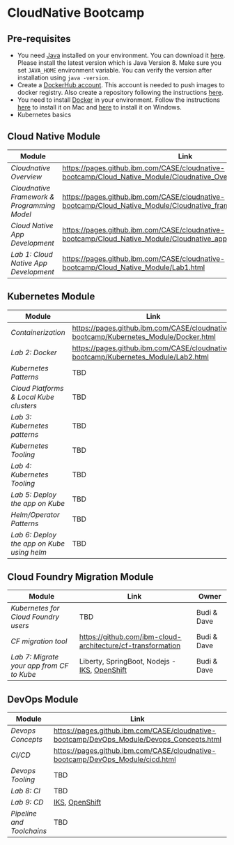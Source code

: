 # CloudNative Bootcamp

## Pre-requisites 

- You need [Java](https://www.java.com/en/) installed on your environment. You can download it [here](https://www.java.com/download/). Please install the latest version which is Java Version 8. Make sure you set `JAVA_HOME` environment variable. You can verify the version after installation using `java -version`.
- Create a [DockerHub account](https://hub.docker.com/). This account is needed to push images to docker registry. Also create a repository following the instructions [here](https://docs.docker.com/docker-hub/repos/[).
- You need to install [Docker](https://www.docker.com/) in your environment. Follow the instructions [here](https://docs.docker.com/docker-for-mac/install/) to install it on Mac and [here](https://docs.docker.com/docker-for-windows/install/) to install it on Windows.
- Kubernetes basics

## Cloud Native Module 

| Module | Link | Owner |
| ------ | ---- | ----- |
| *Cloudnative Overview* | https://pages.github.ibm.com/CASE/cloudnative-bootcamp/Cloud_Native_Module/Cloudnative_Overview.html | Hema |
| *Cloudnative Framework & Programming Model* | https://pages.github.ibm.com/CASE/cloudnative-bootcamp/Cloud_Native_Module/Cloudnative_framework_prog_model.html | Hema |
| *Cloud Native App Development* | https://pages.github.ibm.com/CASE/cloudnative-bootcamp/Cloud_Native_Module/Cloudnative_app_development.html | Hema |
| *Lab 1: Cloud Native App Development* | https://pages.github.ibm.com/CASE/cloudnative-bootcamp/Cloud_Native_Module/Lab1.html | Hema |

 ## Kubernetes Module

| Module | Link | Owner |
| ------ | ---- | ----- |
| *Containerization* | https://pages.github.ibm.com/CASE/cloudnative-bootcamp/Kubernetes_Module/Docker.html | Hema |
| *Lab 2: Docker* | https://pages.github.ibm.com/CASE/cloudnative-bootcamp/Kubernetes_Module/Lab2.html | Hema |
| *Kubernetes Patterns* | TBD | Bryan |
| *Cloud Platforms & Local Kube clusters* | TBD | Bryan |
| *Lab 3: Kubernetes patterns* | TBD | Bryan |
| *Kubernetes Tooling* | TBD | Bryan |
| *Lab 4: Kubernetes Tooling* | TBD | Bryan |
| *Lab 5: Deploy the app on Kube* | TBD | Bryan |
| *Helm/Operator Patterns* | TBD | Bryan |
| *Lab 6: Deploy the app on Kube using helm* | TBD | Bryan |

## Cloud Foundry Migration Module

| Module | Link | Owner |
| ------ | ---- | ----- |
| *Kubernetes for Cloud Foundry users* | TBD | Budi & Dave |
| *CF migration tool* | https://github.com/ibm-cloud-architecture/cf-transformation | Budi & Dave |
| *Lab 7: Migrate your app from CF to Kube* | Liberty, SpringBoot, Nodejs  - [IKS](https://github.com/ibm-cloud-architecture/cf-transformation/blob/master/exercise/iks.md), [OpenShift](https://github.com/ibm-cloud-architecture/cf-transformation/blob/master/exercise/openshift.md)| Budi & Dave |

## DevOps Module

| Module | Link | Owner |
| ------ | ---- | ----- |
| *Devops Concepts* | https://pages.github.ibm.com/CASE/cloudnative-bootcamp/DevOps_Module/Devops_Concepts.html | Hema |
| *CI/CD* | https://pages.github.ibm.com/CASE/cloudnative-bootcamp/DevOps_Module/cicd.html | Hema |
| *Devops Tooling* | TBD | Hema |
| *Lab 8: CI* | TBD | Hema |
| *Lab 9: CD* | [IKS](https://pages.github.ibm.com/CASE/cloudnative-bootcamp/DevOps_Module/Lab9_IKS.html), [OpenShift](https://pages.github.ibm.com/CASE/cloudnative-bootcamp/DevOps_Module/Lab9_OpenShift.html) | Hema |
| *Pipeline and Toolchains* | TBD | Hema / Bryan |
